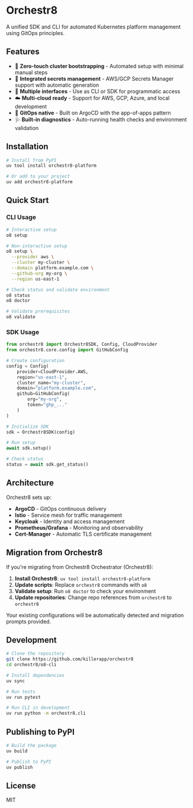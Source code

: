 # Orchestr8

A unified SDK and CLI for automated Kubernetes platform management using GitOps principles.

## Features

- 🚀 **Zero-touch cluster bootstrapping** - Automated setup with minimal manual steps
- 🔐 **Integrated secrets management** - AWS/GCP Secrets Manager support with automatic generation
- 🤖 **Multiple interfaces** - Use as CLI or SDK for programmatic access
- ☁️ **Multi-cloud ready** - Support for AWS, GCP, Azure, and local development
- 🔄 **GitOps native** - Built on ArgoCD with the app-of-apps pattern
- 🩺 **Built-in diagnostics** - Auto-running health checks and environment validation

## Installation

```bash
# Install from PyPI
uv tool install orchestr8-platform

# Or add to your project
uv add orchestr8-platform
```

## Quick Start

### CLI Usage

```bash
# Interactive setup
o8 setup

# Non-interactive setup
o8 setup \
  --provider aws \
  --cluster my-cluster \
  --domain platform.example.com \
  --github-org my-org \
  --region us-east-1

# Check status and validate environment
o8 status
o8 doctor

# Validate prerequisites
o8 validate
```

### SDK Usage

```python
from orchestr8 import Orchestr8SDK, Config, CloudProvider
from orchestr8.core.config import GitHubConfig

# Create configuration
config = Config(
    provider=CloudProvider.AWS,
    region="us-east-1",
    cluster_name="my-cluster",
    domain="platform.example.com",
    github=GitHubConfig(
        org="my-org",
        token="ghp_..."
    )
)

# Initialize SDK
sdk = Orchestr8SDK(config)

# Run setup
await sdk.setup()

# Check status
status = await sdk.get_status()
```

## Architecture

Orchestr8 sets up:

- **ArgoCD** - GitOps continuous delivery
- **Istio** - Service mesh for traffic management
- **Keycloak** - Identity and access management
- **Prometheus/Grafana** - Monitoring and observability
- **Cert-Manager** - Automatic TLS certificate management

## Migration from Orchestr8

If you're migrating from Orchestr8 Orchestrator (Orchestr8):

1. **Install Orchestr8**: `uv tool install orchestr8-platform`
2. **Update scripts**: Replace `orchestr8` commands with `o8`
3. **Validate setup**: Run `o8 doctor` to check your environment
4. **Update repositories**: Change repo references from `orchestr8` to `orchestr8`

Your existing configurations will be automatically detected and migration prompts provided.

## Development

```bash
# Clone the repository
git clone https://github.com/killerapp/orchestr8
cd orchestr8/o8-cli

# Install dependencies
uv sync

# Run tests
uv run pytest

# Run CLI in development
uv run python -m orchestr8.cli
```

## Publishing to PyPI

```bash
# Build the package
uv build

# Publish to PyPI
uv publish
```

## License

MIT

